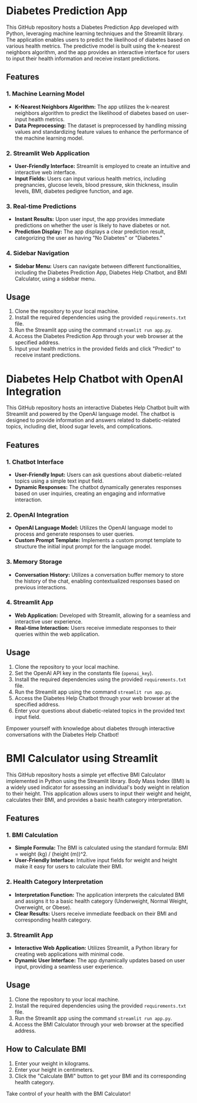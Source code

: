# Diabetes Prediction App

This GitHub repository hosts a Diabetes Prediction App developed with Python, leveraging machine learning techniques and the Streamlit library. The application enables users to predict the likelihood of diabetes based on various health metrics. The predictive model is built using the k-nearest neighbors algorithm, and the app provides an interactive interface for users to input their health information and receive instant predictions.

## Features

### 1. Machine Learning Model
- **K-Nearest Neighbors Algorithm:** The app utilizes the k-nearest neighbors algorithm to predict the likelihood of diabetes based on user-input health metrics.
- **Data Preprocessing:** The dataset is preprocessed by handling missing values and standardizing feature values to enhance the performance of the machine learning model.

### 2. Streamlit Web Application
- **User-Friendly Interface:** Streamlit is employed to create an intuitive and interactive web interface.
- **Input Fields:** Users can input various health metrics, including pregnancies, glucose levels, blood pressure, skin thickness, insulin levels, BMI, diabetes pedigree function, and age.

### 3. Real-time Predictions
- **Instant Results:** Upon user input, the app provides immediate predictions on whether the user is likely to have diabetes or not.
- **Prediction Display:** The app displays a clear prediction result, categorizing the user as having "No Diabetes" or "Diabetes."

### 4. Sidebar Navigation
- **Sidebar Menu:** Users can navigate between different functionalities, including the Diabetes Prediction App, Diabetes Help Chatbot, and BMI Calculator, using a sidebar menu.

## Usage
1. Clone the repository to your local machine.
2. Install the required dependencies using the provided `requirements.txt` file.
3. Run the Streamlit app using the command `streamlit run app.py`.
4. Access the Diabetes Prediction App through your web browser at the specified address.
5. Input your health metrics in the provided fields and click "Predict" to receive instant predictions.


# Diabetes Help Chatbot with OpenAI Integration

This GitHub repository hosts an interactive Diabetes Help Chatbot built with Streamlit and powered by the OpenAI language model. The chatbot is designed to provide information and answers related to diabetic-related topics, including diet, blood sugar levels, and complications.

## Features

### 1. Chatbot Interface
- **User-Friendly Input:** Users can ask questions about diabetic-related topics using a simple text input field.
- **Dynamic Responses:** The chatbot dynamically generates responses based on user inquiries, creating an engaging and informative interaction.

### 2. OpenAI Integration
- **OpenAI Language Model:** Utilizes the OpenAI language model to process and generate responses to user queries.
- **Custom Prompt Template:** Implements a custom prompt template to structure the initial input prompt for the language model.

### 3. Memory Storage
- **Conversation History:** Utilizes a conversation buffer memory to store the history of the chat, enabling contextualized responses based on previous interactions.

### 4. Streamlit App
- **Web Application:** Developed with Streamlit, allowing for a seamless and interactive user experience.
- **Real-time Interaction:** Users receive immediate responses to their queries within the web application.

## Usage
1. Clone the repository to your local machine.
2. Set the OpenAI API key in the constants file (`openai_key`).
3. Install the required dependencies using the provided `requirements.txt` file.
4. Run the Streamlit app using the command `streamlit run app.py`.
5. Access the Diabetes Help Chatbot through your web browser at the specified address.
6. Enter your questions about diabetic-related topics in the provided text input field.

Empower yourself with knowledge about diabetes through interactive conversations with the Diabetes Help Chatbot!

# BMI Calculator using Streamlit

This GitHub repository hosts a simple yet effective BMI Calculator implemented in Python using the Streamlit library. Body Mass Index (BMI) is a widely used indicator for assessing an individual's body weight in relation to their height. This application allows users to input their weight and height, calculates their BMI, and provides a basic health category interpretation.

## Features

### 1. BMI Calculation
- **Simple Formula:** The BMI is calculated using the standard formula: BMI = weight (kg) / (height (m))^2.
- **User-Friendly Interface:** Intuitive input fields for weight and height make it easy for users to calculate their BMI.

### 2. Health Category Interpretation
- **Interpretation Function:** The application interprets the calculated BMI and assigns it to a basic health category (Underweight, Normal Weight, Overweight, or Obese).
- **Clear Results:** Users receive immediate feedback on their BMI and corresponding health category.

### 3. Streamlit App
- **Interactive Web Application:** Utilizes Streamlit, a Python library for creating web applications with minimal code.
- **Dynamic User Interface:** The app dynamically updates based on user input, providing a seamless user experience.

## Usage
1. Clone the repository to your local machine.
2. Install the required dependencies using the provided `requirements.txt` file.
3. Run the Streamlit app using the command `streamlit run app.py`.
4. Access the BMI Calculator through your web browser at the specified address.

## How to Calculate BMI
1. Enter your weight in kilograms.
2. Enter your height in centimeters.
3. Click the "Calculate BMI" button to get your BMI and its corresponding health category.

Take control of your health with the BMI Calculator!
